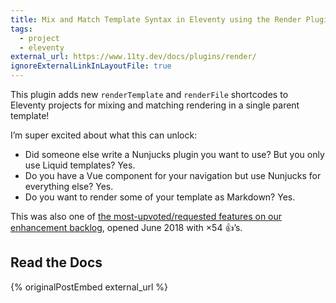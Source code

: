 ```yaml
---
title: Mix and Match Template Syntax in Eleventy using the Render Plugin
tags:
  - project
  - eleventy
external_url: https://www.11ty.dev/docs/plugins/render/
ignoreExternalLinkInLayoutFile: true
---
```

This plugin adds new `renderTemplate` and `renderFile` shortcodes to Eleventy projects for mixing and matching rendering in a single parent template!

I’m super excited about what this can unlock:

* Did someone else write a Nunjucks plugin you want to use? But you only use Liquid templates? Yes.
* Do you have a Vue component for your navigation but use Nunjucks for everything else? Yes.
* Do you want to render some of your template as Markdown? Yes.

This was also one of [the most-upvoted/requested features on our enhancement backlog](https://github.com/11ty/eleventy/issues/148), opened June 2018 with ×54 👍’s.

## Read the Docs
{% originalPostEmbed external_url %}
